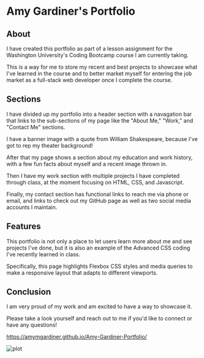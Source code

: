 # Amy Gardiner's Portfolio

## About

I have created this portfolio as part of a lesson assignment for the Washington University's Coding Bootcamp course I am currently taking.

This is a way for me to store my recent and best projects to showcase what I've learned in the course and to better market myself for entering the job market as a full-stack web developer once I complete the course.

## Sections

I have divided up my portfolio into a header section with a navagation bar that links to the sub-sections of my page like the "About Me," "Work," and "Contact Me" sections.

I have a banner image with a quote from William Shakespeare, because I've got to rep my theater background!

After that my page shows a section about my education and work history, with a few fun facts about myself and a recent image thrown in.

Then I have my work section with multiple projects I have completed through class, at the moment focusing on HTML, CSS, and Javascript.

Finally, my contact section has functional links to reach me via phone or email, and links to check out my GitHub page as well as two social media accounts I maintain.

## Features

This portfolio is not only a place to let users learn more about me and see projects I've done, but it is also an example of the Advanced CSS coding I've recently learned in class.

Specifically, this page highlights Flexbox CSS styles and media queries to make a responsive layout that adapts to different viewports.

## Conclusion

I am very proud of my work and am excited to have a way to showcase it.

Please take a look yourself and reach out to me if you'd like to connect or have any questions!

https://amymgardiner.github.io/Amy-Gardiner-Portfolio/

![plot](./assets/images/127.0.0.1_5500_index.html.png)